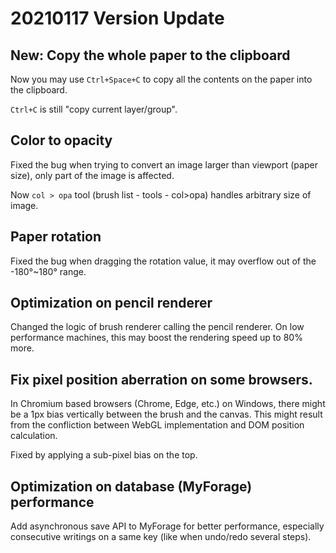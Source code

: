 # 20210117 Version Update

## New: Copy the whole paper to the clipboard

Now you may use `Ctrl+Space+C` to copy all the contents on the paper into the clipboard.

`Ctrl+C` is still "copy current layer/group".

## Color to opacity

Fixed the bug when trying to convert an image larger than viewport (paper size), only part of the image is affected.

Now `col > opa` tool (brush list - tools - col>opa) handles arbitrary size of image.

## Paper rotation

Fixed the bug when dragging the rotation value, it may overflow out of the -180°~180° range.

## Optimization on pencil renderer

Changed the logic of brush renderer calling the pencil renderer. On low performance machines, this may boost the rendering speed up to 80% more.

## Fix pixel position aberration on some browsers.

In Chromium based browsers (Chrome, Edge, etc.) on Windows, there might be a 1px bias vertically between the brush and the canvas. This might result from the confliction between WebGL implementation and  DOM position calculation.

Fixed by applying a sub-pixel bias on the top.

## Optimization on database (MyForage) performance

Add asynchronous save API to MyForage for better performance, especially consecutive writings on a same key (like when undo/redo several steps).